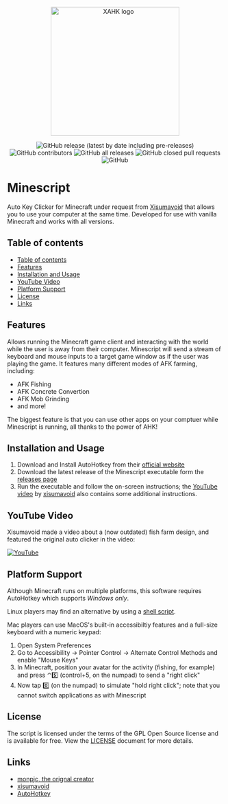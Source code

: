 <p align="center">
    <img src="https://raw.githubusercontent.com/histefanhere/minescript/master/assets/logo.png" height="300" alt="XAHK logo">
</p>
<p align="center">
  <img alt="GitHub release (latest by date including pre-releases)" src="https://img.shields.io/github/v/release/histefanhere/minescript?include_prereleases">
  <img alt="GitHub contributors" src="https://img.shields.io/github/contributors/histefanhere/minescript">
  <img alt="GitHub all releases" src="https://img.shields.io/github/downloads/histefanhere/minescript/total?logo=GitHub">
  <img alt="GitHub closed pull requests" src="https://img.shields.io/github/issues-pr-closed/histefanhere/minescript">
  <img alt="GitHub" src="https://img.shields.io/github/license/histefanhere/minescript">
</p>


# Minescript
Auto Key Clicker for Minecraft under request from [Xisumavoid](https://www.youtube.com/c/XisumavoidMC) that allows you to use your computer at the same time. Developed for use with vanilla Minecraft and works with all versions.


## Table of contents
- [Table of contents](#table-of-contents)
- [Features](#features)
- [Installation and Usage](#installation-and-usage)
- [YouTube Video](#youtube-video)
- [Platform Support](#platform-support)
- [License](#license)
- [Links](#links)


## Features
Allows running the Minecraft game client and interacting with the world while the user is away from their computer. Minescript will send a stream of keyboard and mouse inputs to a target game window as if the user was playing the game. It features many different modes of AFK farming, including:
- AFK Fishing
- AFK Concrete Convertion
- AFK Mob Grinding
- and more!

The biggest feature is that you can use other apps on your comptuer while Minescript is running, all thanks to the power of AHK!

## Installation and Usage
1. Download and Install AutoHotkey from their [official website](https://www.autohotkey.com/)
2. Download the latest release of the Minescript executable form the [releases page](https://github.com/histefanhere/minescript/releases)
3. Run the executable and follow the on-screen instructions; the [YouTube video](https://youtu.be/-wKW0OovGK4?t=280) by [xisumavoid](https://www.youtube.com/channel/UCU9pX8hKcrx06XfOB-VQLdw) also contains some additional instructions.


## YouTube Video
Xisumavoid made a video about a (now outdated) fish farm design, and featured the original auto clicker in the video:

[![YouTube](https://img.youtube.com/vi/-wKW0OovGK4/0.jpg)](https://youtu.be/-wKW0OovGK4?t=280 "Click to play on YouTube")


## Platform Support
Although Minecraft runs on multiple platforms, this software requires AutoHotkey which supports *Windows only*.

Linux players may find an alternative by using a [shell script](https://www.reddit.com/r/Minecraft/comments/bu4gka/linux_autoclicker_bash_script_useful_for_afk/).

Mac players can use MacOS's built-in accessibiltiy features and a full-size keyboard with a numeric keypad:
1. Open System Preferences
2. Go to Accessibility → Pointer Control → Alternate Control Methods and enable "Mouse Keys"
3. In Minecraft, position your avatar for the activity (fishing, for example) and press ⌃5️⃣  (control+5, on the numpad) to send a "right click"
4. Now tap 0️⃣  (on the numpad) to simulate "hold right click"; note that you cannot switch applications as with Minescript


## License
The script is licensed under the terms of the GPL Open Source license and is available for free. View the [LICENSE](https://github.com/histefanhere/minescript/blob/master/LICENSE) document for more details.


## Links
- [monpjc, the orignal creator](https://github.com/monpjc)
- [xisumavoid](https://www.youtube.com/c/XisumavoidMC)
- [AutoHotkey](https://www.autohotkey.com/)
